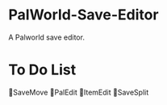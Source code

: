 # PalWorld-Save-Editor
A Palworld save editor.

# To Do List

🔲SaveMove
🔲PalEdit
🔲ItemEdit
🔲SaveSplit

